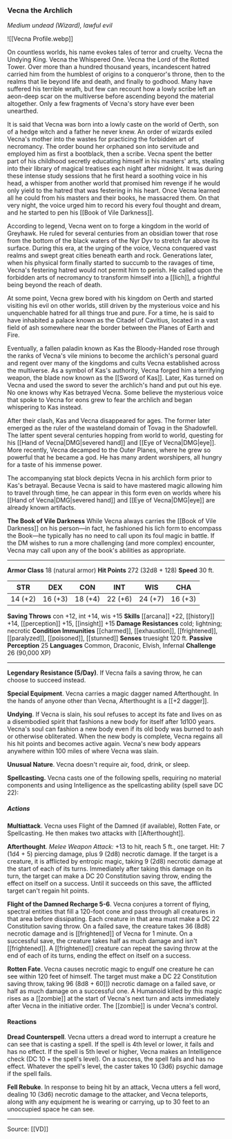 ### Vecna the Archlich
_Medium undead (Wizard), lawful evil_

![[Vecna Profile.webp]]

On countless worlds, his name evokes tales of terror and cruelty. Vecna the Undying King. Vecna the Whispered One. Vecna the Lord of the Rotted Tower. Over more than a hundred thousand years, incandescent hatred carried him from the humblest of origins to a conqueror's throne, then to the realms that lie beyond life and death, and finally to godhood. Many have suffered his terrible wrath, but few can recount how a lowly scribe left an aeon-deep scar on the multiverse before ascending beyond the material altogether. Only a few fragments of Vecna's story have ever been unearthed.

It is said that Vecna was born into a lowly caste on the world of Oerth, son of a hedge witch and a father he never knew. An order of wizards exiled Vecna's mother into the wastes for practicing the forbidden art of necromancy. The order bound her orphaned son into servitude and employed him as first a bootblack, then a scribe. Vecna spent the better part of his childhood secretly educating himself in his masters' arts, stealing into their library of magical treatises each night after midnight. It was during these intense study sessions that he first heard a soothing voice in his head, a whisper from another world that promised him revenge if he would only yield to the hatred that was festering in his heart. Once Vecna learned all he could from his masters and their books, he massacred them. On that very night, the voice urged him to record his every foul thought and dream, and he started to pen his [[Book of Vile Darkness]].

According to legend, Vecna went on to forge a kingdom in the world of Greyhawk. He ruled for several centuries from an obsidian tower that rose from the bottom of the black waters of the Nyr Dyv to stretch far above its surface. During this era, at the urging of the voice, Vecna conquered vast realms and swept great cities beneath earth and rock. Generations later, when his physical form finally started to succumb to the ravages of time, Vecna's festering hatred would not permit him to perish. He called upon the forbidden arts of necromancy to transform himself into a [[lich]], a frightful being beyond the reach of death.

At some point, Vecna grew bored with his kingdom on Oerth and started visiting his evil on other worlds, still driven by the mysterious voice and his unquenchable hatred for all things true and pure. For a time, he is said to have inhabited a palace known as the Citadel of Cavitius, located in a vast field of ash somewhere near the border between the Planes of Earth and Fire.

Eventually, a fallen paladin known as Kas the Bloody-Handed rose through the ranks of Vecna's vile minions to become the archlich's personal guard and regent over many of the kingdoms and cults Vecna established across the multiverse. As a symbol of Kas's authority, Vecna forged him a terrifying weapon, the blade now known as the [[Sword of Kas]]. Later, Kas turned on Vecna and used the sword to sever the archlich's hand and put out his eye. No one knows why Kas betrayed Vecna. Some believe the mysterious voice that spoke to Vecna for eons grew to fear the archlich and began whispering to Kas instead.

After their clash, Kas and Vecna disappeared for ages. The former later emerged as the ruler of the wasteland domain of Tovag in the Shadowfell. The latter spent several centuries hopping from world to world, questing for his [[Hand of Vecna|DMG|severed hand]] and [[Eye of Vecna|DMG|eye]]. More recently, Vecna decamped to the Outer Planes, where he grew so powerful that he became a god. He has many ardent worshipers, all hungry for a taste of his immense power.

The accompanying stat block depicts Vecna in his archlich form prior to Kas's betrayal. Because Vecna is said to have mastered magic allowing him to travel through time, he can appear in this form even on worlds where his [[Hand of Vecna|DMG|severed hand]] and [[Eye of Vecna|DMG|eye]] are already known artifacts.

**The Book of Vile Darkness** While Vecna always carries the [[Book of Vile Darkness]] on his person—in fact, he fashioned his lich form to encompass the Book—he typically has no need to call upon its foul magic in battle. If the DM wishes to run a more challenging (and more complex) encounter, Vecna may call upon any of the book's abilities as appropriate.






---

**Armor Class** 18 (natural armor)
**Hit Points** 272 (32d8 + 128)
**Speed** 30 ft.

| STR     | DEX     | CON     | INT     | WIS     | CHA     |
|---------|---------|---------|---------|---------|---------|
| 14 (+2) | 16 (+3) | 18 (+4) | 22 (+6) | 24 (+7) | 16 (+3) |

**Saving Throws** con +12, int +14, wis +15
**Skills** [[arcana]] +22, [[history]] +14, [[perception]] +15, [[insight]] +15
**Damage Resistances** cold; lightning; necrotic
**Condition Immunities** [[charmed]], [[exhaustion]], [[frightened]], [[paralyzed]], [[poisoned]], [[stunned]]
**Senses** truesight 120 ft.
**Passive Perception** 25
**Languages** Common, Draconic, Elvish, Infernal
**Challenge** 26 (90,000 XP)

---

**Legendary Resistance (5/Day)**. If Vecna fails a saving throw, he can choose to succeed instead.

**Special Equipment**. Vecna carries a magic dagger named Afterthought. In the hands of anyone other than Vecna, Afterthought is a [[+2 dagger]].

**Undying**. If Vecna is slain, his soul refuses to accept its fate and lives on as a disembodied spirit that fashions a new body for itself after 1d100 years. Vecna's soul can fashion a new body even if its old body was burned to ash or otherwise obliterated. When the new body is complete, Vecna regains all his hit points and becomes active again. Vecna's new body appears anywhere within 100 miles of where Vecna was slain.

**Unusual Nature**. Vecna doesn't require air, food, drink, or sleep.

**Spellcasting.** Vecna casts one of the following spells, requiring no material components and using Intelligence as the spellcasting ability (spell save DC 22):

##### Actions
**Multiattack**. Vecna uses Flight of the Damned (if available), Rotten Fate, or Spellcasting. He then makes two attacks with [[Afterthought]].

**Afterthought**. _Melee Weapon Attack:_ +13 to hit, reach 5 ft., one target. Hit: 7 (1d4 + 5) piercing damage, plus 9 (2d8) necrotic damage. If the target is a creature, it is afflicted by entropic magic, taking 9 (2d8) necrotic damage at the start of each of its turns. Immediately after taking this damage on its turn, the target can make a DC 20 Constitution saving throw, ending the effect on itself on a success. Until it succeeds on this save, the afflicted target can't regain hit points.

**Flight of the Damned Recharge 5-6**. Vecna conjures a torrent of flying, spectral entities that fill a 120-foot cone and pass through all creatures in that area before dissipating. Each creature in that area must make a DC 22 Constitution saving throw. On a failed save, the creature takes 36 (8d8) necrotic damage and is [[frightened]] of Vecna for 1 minute. On a successful save, the creature takes half as much damage and isn't [[frightened]]. A [[frightened]] creature can repeat the saving throw at the end of each of its turns, ending the effect on itself on a success.

**Rotten Fate**. Vecna causes necrotic magic to engulf one creature he can see within 120 feet of himself. The target must make a DC 22 Constitution saving throw, taking 96 (8d8 + 60]]) necrotic damage on a failed save, or half as much damage on a successful one. A Humanoid killed by this magic rises as a [[zombie]] at the start of Vecna's next turn and acts immediately after Vecna in the initiative order. The [[zombie]] is under Vecna's control.

#### Reactions
**Dread Counterspell**. Vecna utters a dread word to interrupt a creature he can see that is casting a spell. If the spell is 4th level or lower, it fails and has no effect. If the spell is 5th level or higher, Vecna makes an Intelligence check (DC 10 + the spell's level). On a success, the spell fails and has no effect. Whatever the spell's level, the caster takes 10 (3d6) psychic damage if the spell fails.

**Fell Rebuke**. In response to being hit by an attack, Vecna utters a fell word, dealing 10 (3d6) necrotic damage to the attacker, and Vecna teleports, along with any equipment he is wearing or carrying, up to 30 feet to an unoccupied space he can see.


---

Source: [[VD]]